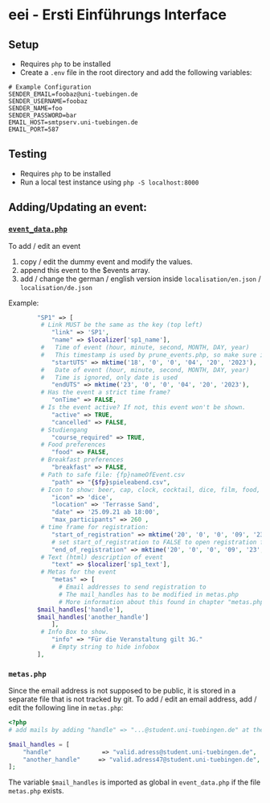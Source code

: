 # eei - Ersti Einführungs Interface

## Setup

- Requires `php` to be installed
- Create a `.env` file in the root directory and add the following variables:

```dotenv
# Example Configuration
SENDER_EMAIL=foobaz@uni-tuebingen.de
SENDER_USERNAME=foobaz
SENDER_NAME=foo
SENDER_PASSWORD=bar
EMAIL_HOST=smtpserv.uni-tuebingen.de
EMAIL_PORT=587
```

## Testing

- Requires `php` to be installed
- Run a local test instance using `php -S localhost:8000`

## Adding/Updating an event:

### [`event_data.php`](event_data.php)

To add / edit an event

1. copy / edit the dummy event and modify the values.
2. append this event to the $events array.
3. add / change the german / english version inside `localisation/en.json` / `localisation/de.json`

Example:

```php
        "SP1" => [
         # Link MUST be the same as the key (top left)
            "link" => 'SP1',
            "name" => $localizer['sp1_name'],
         #   Time of event (hour, minute, second, MONTH, DAY, year)
         #   This timestamp is used by prune_events.php, so make sure it is set correctly, otherwise the registrations will be deleted automatically!
            "startUTS" => mktime('18', '0', '0', '04', '20', '2023'),
         #   Date of event (hour, minute, second, MONTH, DAY, year)
         #   Time is ignored, only date is used
            "endUTS" => mktime('23', '0', '0', '04', '20', '2023'),
         # Has the event a strict time frame?
            "onTime" => FALSE,
         # Is the event active? If not, this event won't be shown.
            "active" => TRUE,
            "cancelled" => FALSE,
         # Studiengang
            "course_required" => TRUE,
         # Food preferences
            "food" => FALSE,
         # Breakfast preferences
            "breakfast" => FALSE,
         # Path to safe file: {fp}nameOfEvent.csv
            "path" => "{$fp}spieleabend.csv",
         # Icon to show: beer, cap, clock, cocktail, dice, film, food, grill, hiking, home, marker, route, sings
            "icon" => 'dice',
            "location" => 'Terrasse Sand',
            "date" => '25.09.21 ab 18:00',
            "max_participants" => 260 ,
         # time frame for registration:
            "start_of_registration" => mktime('20', '0', '0', '09', '23', '2021'),
            # set start_of_registration to FALSE to open registration for immediately
            "end_of_registration" => mktime('20', '0', '0', '09', '23', '2021'),
         # Text (html) description of event
            "text" => $localizer['sp1_text'],
         # Metas for the event
            "metas" => [
              # Email addresses to send registration to
              # The mail_handles has to be modified in metas.php
              # More information about this found in chapter "metas.php" down below
		$mail_handles['handle'],
		$mail_handles['another_handle']
            ],
         # Info Box to show.
            "info" => "Für die Veranstaltung gilt 3G."
            # Empty string to hide infobox
        ],
```

### `metas.php`

Since the email address is not supposed to be public, it is stored in a separate file
that is not tracked by git. To add / edit an email address, add / edit the following
line in `metas.php`:

```php
<?php
# add mails by adding "handle" => "...@student.uni-tuebingen.de" at the bottom

$mail_handles = [
	"handle"	          => "valid.adress@student.uni-tuebingen.de",
	"another_handle"	 => "valid.adress47@student.uni-tuebingen.de",
];
```

The variable `$mail_handles` is imported as global in `event_data.php` if the file `metas.php` exists.
